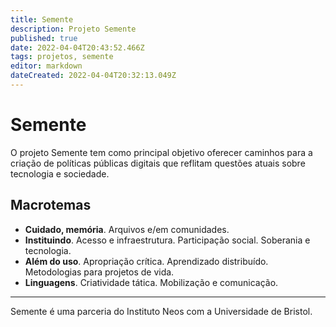 ```yaml
---
title: Semente
description: Projeto Semente
published: true
date: 2022-04-04T20:43:52.466Z
tags: projetos, semente
editor: markdown
dateCreated: 2022-04-04T20:32:13.049Z
---
```


# Semente

O projeto Semente tem como principal objetivo oferecer caminhos para a criação de políticas públicas digitais que reflitam questões atuais sobre tecnologia e sociedade.

## Macrotemas

- **Cuidado, memória**. Arquivos e/em comunidades. 
- **Instituindo**. Acesso e infraestrutura. Participação social. Soberania e tecnologia.
- **Além do uso**. Apropriação crítica. Aprendizado distribuído. Metodologias para projetos de vida.
- **Linguagens**. Criatividade tática. Mobilização e comunicação.

----

Semente é uma parceria do Instituto Neos com a Universidade de Bristol.

